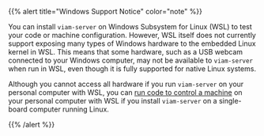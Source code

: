 {{% alert title="Windows Support Notice" color="note" %}}

You can install `viam-server` on Windows Subsystem for Linux (WSL) to test your code or machine configuration.
However, WSL itself does not currently support exposing many types of Windows hardware to the embedded Linux kernel in WSL.
This means that some hardware, such as a USB webcam connected to your Windows computer, may not be available to `viam-server` when run in WSL, even though it is fully supported for native Linux systems.

Although you cannot access all hardware if you run `viam-server` on your personal computer with WSL, you can [run code to control a machine](/sdks/#run-code) on your personal computer with WSL if you install `viam-server` on a single-board computer running Linux.

{{% /alert %}}
